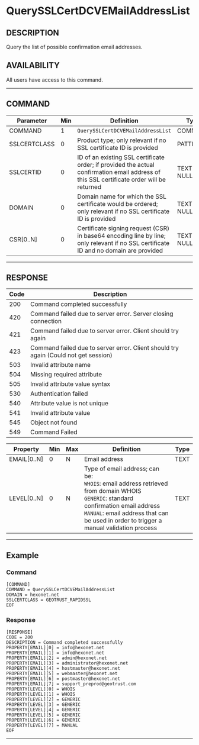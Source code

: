 # QuerySSLCertDCVEMailAddressList

## DESCRIPTION
Query the list of possible confirmation email addresses.

## AVAILABILITY
All users have access to this command.

----
## COMMAND

Parameter | Min | Definition | Type
---- | ---- | ---- | ----
COMMAND | 1 | `QuerySSLCertDCVEMailAddressList` | COMMAND
SSLCERTCLASS | 0 | Product type; only relevant if no SSL certificate ID is provided | PATTERN
SSLCERTID | 0 | ID of an existing SSL certificate order; if provided the actual confirmation email address of this SSL certificate order will be returned | TEXT or NULL
DOMAIN | 0 | Domain name for which the SSL certificate would be ordered; only relevant if no SSL certificate ID is provided | TEXT or NULL
CSR[0..N] | 0 | Certificate signing request (CSR) in base64 encoding line by line; only relevant if no SSL certificate ID and no domain are provided | TEXT or NULL

----
## RESPONSE

Code | Description
---- | ----
200 | Command completed successfully
420 | Command failed due to server error. Server closing connection
421 | Command failed due to server error. Client should try again
423 | Command failed due to server error. Client should try again (Could not get session)
503 | Invalid attribute name
504 | Missing required attribute
505 | Invalid attribute value syntax
530 | Authentication failed
540 | Attribute value is not unique
541 | Invalid attribute value
545 | Object not found
549 | Command Failed

Property | Min | Max | Definition | Type
---- | ---- | ---- | ---- | ----
EMAIL[0..N] | 0 | N | Email address | TEXT
LEVEL[0..N] | 0 | N | Type of email address; can be:<br>`WHOIS`: email address retrieved from domain WHOIS<br>`GENERIC`: standard confirmation email address<br>`MANUAL`: email address that can be used in order to trigger a manual validation process | TEXT

----
## Example

### Command

```
[COMMAND]
COMMAND = QuerySSLCertDCVEMailAddressList
DOMAIN = hexonet.net
SSLCERTCLASS = GEOTRUST_RAPIDSSL
EOF
```
### Response

```
[RESPONSE]
CODE = 200
DESCRIPTION = Command completed successfully
PROPERTY[EMAIL][0] = info@hexonet.net
PROPERTY[EMAIL][1] = info@hexonet.net
PROPERTY[EMAIL][2] = admin@hexonet.net
PROPERTY[EMAIL][3] = administrator@hexonet.net
PROPERTY[EMAIL][4] = hostmaster@hexonet.net
PROPERTY[EMAIL][5] = webmaster@hexonet.net
PROPERTY[EMAIL][6] = postmaster@hexonet.net
PROPERTY[EMAIL][7] = support_preprod@geotrust.com
PROPERTY[LEVEL][0] = WHOIS
PROPERTY[LEVEL][1] = WHOIS
PROPERTY[LEVEL][2] = GENERIC
PROPERTY[LEVEL][3] = GENERIC
PROPERTY[LEVEL][4] = GENERIC
PROPERTY[LEVEL][5] = GENERIC
PROPERTY[LEVEL][6] = GENERIC
PROPERTY[LEVEL][7] = MANUAL
EOF
```

----


